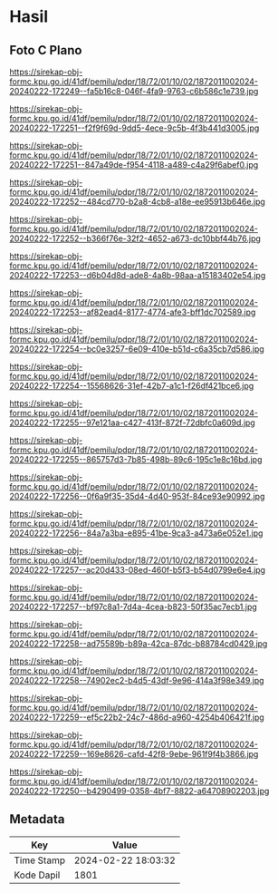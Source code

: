 # Hasil

## Foto C Plano

https://sirekap-obj-formc.kpu.go.id/41df/pemilu/pdpr/18/72/01/10/02/1872011002024-20240222-172249--fa5b16c8-046f-4fa9-9763-c6b586c1e739.jpg

https://sirekap-obj-formc.kpu.go.id/41df/pemilu/pdpr/18/72/01/10/02/1872011002024-20240222-172251--f2f9f69d-9dd5-4ece-9c5b-4f3b441d3005.jpg

https://sirekap-obj-formc.kpu.go.id/41df/pemilu/pdpr/18/72/01/10/02/1872011002024-20240222-172251--847a49de-f954-4118-a489-c4a29f6abef0.jpg

https://sirekap-obj-formc.kpu.go.id/41df/pemilu/pdpr/18/72/01/10/02/1872011002024-20240222-172252--484cd770-b2a8-4cb8-a18e-ee95913b646e.jpg

https://sirekap-obj-formc.kpu.go.id/41df/pemilu/pdpr/18/72/01/10/02/1872011002024-20240222-172252--b366f76e-32f2-4652-a673-dc10bbf44b76.jpg

https://sirekap-obj-formc.kpu.go.id/41df/pemilu/pdpr/18/72/01/10/02/1872011002024-20240222-172253--d6b04d8d-ade8-4a8b-98aa-a15183402e54.jpg

https://sirekap-obj-formc.kpu.go.id/41df/pemilu/pdpr/18/72/01/10/02/1872011002024-20240222-172253--af82ead4-8177-4774-afe3-bff1dc702589.jpg

https://sirekap-obj-formc.kpu.go.id/41df/pemilu/pdpr/18/72/01/10/02/1872011002024-20240222-172254--bc0e3257-6e09-410e-b51d-c6a35cb7d586.jpg

https://sirekap-obj-formc.kpu.go.id/41df/pemilu/pdpr/18/72/01/10/02/1872011002024-20240222-172254--15568626-31ef-42b7-a1c1-f26df421bce6.jpg

https://sirekap-obj-formc.kpu.go.id/41df/pemilu/pdpr/18/72/01/10/02/1872011002024-20240222-172255--97e121aa-c427-413f-872f-72dbfc0a609d.jpg

https://sirekap-obj-formc.kpu.go.id/41df/pemilu/pdpr/18/72/01/10/02/1872011002024-20240222-172255--865757d3-7b85-498b-89c6-195c1e8c16bd.jpg

https://sirekap-obj-formc.kpu.go.id/41df/pemilu/pdpr/18/72/01/10/02/1872011002024-20240222-172256--0f6a9f35-35d4-4d40-953f-84ce93e90992.jpg

https://sirekap-obj-formc.kpu.go.id/41df/pemilu/pdpr/18/72/01/10/02/1872011002024-20240222-172256--84a7a3ba-e895-41be-9ca3-a473a6e052e1.jpg

https://sirekap-obj-formc.kpu.go.id/41df/pemilu/pdpr/18/72/01/10/02/1872011002024-20240222-172257--ac20d433-08ed-460f-b5f3-b54d0799e6e4.jpg

https://sirekap-obj-formc.kpu.go.id/41df/pemilu/pdpr/18/72/01/10/02/1872011002024-20240222-172257--bf97c8a1-7d4a-4cea-b823-50f35ac7ecb1.jpg

https://sirekap-obj-formc.kpu.go.id/41df/pemilu/pdpr/18/72/01/10/02/1872011002024-20240222-172258--ad75589b-b89a-42ca-87dc-b88784cd0429.jpg

https://sirekap-obj-formc.kpu.go.id/41df/pemilu/pdpr/18/72/01/10/02/1872011002024-20240222-172258--74902ec2-b4d5-43df-9e96-414a3f98e349.jpg

https://sirekap-obj-formc.kpu.go.id/41df/pemilu/pdpr/18/72/01/10/02/1872011002024-20240222-172259--ef5c22b2-24c7-486d-a960-4254b406421f.jpg

https://sirekap-obj-formc.kpu.go.id/41df/pemilu/pdpr/18/72/01/10/02/1872011002024-20240222-172259--169e8626-cafd-42f8-9ebe-961f9f4b3866.jpg

https://sirekap-obj-formc.kpu.go.id/41df/pemilu/pdpr/18/72/01/10/02/1872011002024-20240222-172250--b4290499-0358-4bf7-8822-a64708902203.jpg


## Metadata

| Key        | Value               |
| ---------- | ------------------- |
| Time Stamp | 2024-02-22 18:03:32 |
| Kode Dapil | 1801                |



